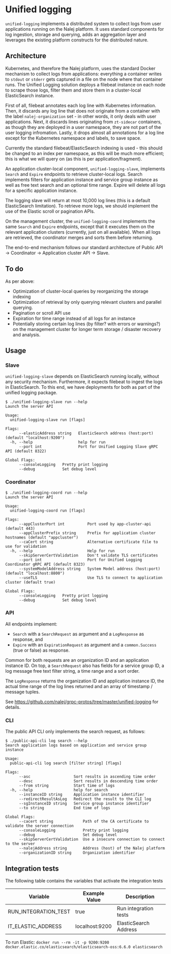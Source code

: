 # Unified logging

`unified-logging` implements a distributed system to collect logs from user applications running on the Nalej platform. It uses standard components for log ingestion, storage and querying, adds an aggregation layer and leverages the existing platform constructs for the distributed nature.

## Architecture

Kubernetes, and therefore the Nalej platform, uses the standard Docker mechanism to collect logs from applications: everything a container writes to `stdout` or `stderr` gets captured in a file on the node where that container runs. The Unified Logging solution deploys a filebeat instance on each node to scrape those logs, filter them and store them in a cluster-local ElasticSearch instance.

First of all, filebeat annotates each log line with Kubernetes information. Then, it discards any log line that does not originate from a container with the label `nalej-organization` set - in other words, it only deals with user applications. Next, it discards lines originating from `zt-sidecar` containers, as though they are deployed in a user namespace, they are not part of the user logging infromation. Lastly, it drops almost all annotations for a log line except for the Kubernetes namespace and labels, to save space.

Currently the standard filebeat/ElasticSearch indexing is used - this should be changed to an index per namespace, as this will be much more efficient; this is what we will query on (as this is per application/fragment).

An application cluster-local component, `unified-logging-slave`, implements `Search` and `Expire` endpoints to retrieve cluster-local logs. Search implements filters for application instance and service group instance as well as free text search and an optional time range. Expire will delete all logs for a specific application instance.

The logging slave will return at most 10,000 log lines (this is a default ElasticSearch limitation). To retrieve more logs, we should implement the use of the Elastic scroll or pagination APIs.

On the management cluster, the `unified-logging-coord` implements the same `Search` and `Expire` endpoints, except that it executes them on the relevant application clusters (currently, just on all available). When all logs are retrieved, the coordinator merges and sorts them before returning.

The end-to-end mechanism follows our standard architecture of Public API -> Coordinator -> Application cluster API -> Slave.

## To do

As per above:

- Optimization of cluster-local queries by reorganizing the storage indexing
- Optimization of retrieval by only querying relevant clusters and parallel querying.
- Pagination or scroll API use
- Expiration for time range instead of all logs for an instance
- Potentially storing certain log lines (by filter? with errors or warnings?) on the management cluster for longer term storage / disaster recovery and analysis.

## Usage

### Slave

`unified-logging-slave` depends on ElasticSearch running locally, without any security mechanism. Furthermore, it expects filebeat to ingest the logs in ElasticSearch. To this end, we have deployments for both as part of the unified logging package.

```
$ ./unified-logging-slave run --help
Launch the server API

Usage:
  unified-logging-slave run [flags]

Flags:
      --elasticAddress string   ElasticSearch address (host:port) (default "localhost:9200")
  -h, --help                    help for run
      --port int                Port for Unified Logging Slave gRPC API (default 8322)

Global Flags:
      --consoleLogging   Pretty print logging
      --debug            Set debug level
```

### Coordinator

```
$ ./unified-logging-coord run --help
Launch the server API

Usage:
  unified-logging-coord run [flags]

Flags:
      --appClusterPort int          Port used by app-cluster-api (default 443)
      --appClusterPrefix string     Prefix for application cluster hostnames (default "appcluster")
      --caCert string               Alternative certificate file to use for validation
  -h, --help                        Help for run
      --skipServerCertValidation    Don't validate TLS certificates
      --port int                    Port for Unified Logging Coordinator gRPC API (default 8323)
      --systemModelAddress string   System Model address (host:port) (default "localhost:8800")
      --useTLS                      Use TLS to connect to application cluster (default true)

Global Flags:
      --consoleLogging   Pretty print logging
      --debug            Set debug level
```

### API

All endpoints implement:
- `Search` with a `SearchRequest` as argument and a `LogResponse` as response, and
- `Expire` with an `ExpirationRequest` as argument and a `common.Success` (true or false) as response.

Common for both requests are an organization ID and an application instance ID. On top, a `SearchRequest` also has fields for a service group ID, a log message free text filter string, a time range and a sort order.

The `LogResponse` returns the organization ID and application instance ID, the actual time range of the log lines returned and an array of timestamp / message tuples.

See https://github.com/nalej/grpc-protos/tree/master/unified-logging for details.

### CLI

The public API CLI only implements the search request, as follows:

```
$ ./public-api-cli log search --help
Search application logs based on application and service group instance

Usage:
  public-api-cli log search [filter string] [flags]

Flags:
      --asc                   Sort results in ascending time order
      --desc                  Sort results in descending time order
      --from string           Start time of logs
  -h, --help                  help for search
      --instanceID string     Application instance identifier
      --redirectResultAsLog   Redirect the result to the CLI log
      --sgInstanceID string   Service group instance identifier
      --to string             End time of logs

Global Flags:
      --cacert string             Path of the CA certificate to validate the server connection
      --consoleLogging            Pretty print logging
      --debug                     Set debug level
      --skipServerCertValidation  Use a insecure connection to connect to the server
      --nalejAddress string       Address (host) of the Nalej platform
      --organizationID string     Organization identifier
```

## Integration tests

The following table contains the variables that activate the integration tests

 | Variable  | Example Value | Description |
 | ------------- | ------------- |------------- |
 | RUN_INTEGRATION_TEST  | true | Run integration tests |
 | IT_ELASTIC_ADDRESS  | localhost:9200 | ElasticSearch Address |

To run Elastic: `docker run --rm -it -p 9200:9200 docker.elastic.co/elasticsearch/elasticsearch-oss:6.6.0 elasticsearch`

